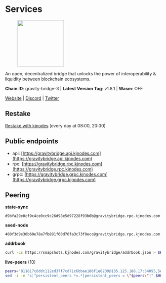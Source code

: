 # Services

<figure><img src="https://raw.githubusercontent.com/kj89/testnet_manuals/main/pingpub/logos/gravitybridge.png" width="150" alt=""><figcaption></figcaption></figure>

An open, decentralized bridge that unlocks the power of  interoperability & liquidity between blockchain ecosystems.

**Chain ID**: gravity-bridge-3 | **Latest Version Tag**: v1.8.1 | **Wasm**: OFF

[Website](https://www.gravitybridge.net) | [Discord](https://discord.gg/ARV8dTSjAk) | [Twitter](https://twitter.com/gravity_bridge)

## Restake

[Restake with kjnodes](https://restake.app/gravitybridge/gravityvaloper1nw3uavthnjwsgrrjzav2wdg9m0pw7k4fc7hvlz) (every day at 08:00, 20:00)
## Public endpoints

* api: [https://gravitybridge.api.kjnodes.com](https://gravitybridge.api.kjnodes.com)
* rpc: [https://gravitybridge.rpc.kjnodes.com](https://gravitybridge.rpc.kjnodes.com)
* grpc: [https://gravitybridge.grpc.kjnodes.com](https://gravitybridge.grpc.kjnodes.com)

## Peering

**state-sync**

```text
d9bfa29e0cf9c4ce0cc9c26d98e5d97228f93b0b@gravitybridge.rpc.kjnodes.com:26656
```

**seed-node**

```text
400f3d9e30b69e78a7fb891f60d76fa3c73f0ecc@gravitybridge.rpc.kjnodes.com:26659
```

**addrbook**
```bash
curl -Ls https://snapshots.kjnodes.com/gravitybridge/addrbook.json > $HOME/.gravity/config/addrbook.json
```

**live-peers** (10)
```bash
peers="811817c6ddc112ed37f7cd71c6bbae186f1e8239@135.125.188.17:34095,5eac126c1b13eb220f8deb1239d9bcf713338ea3@15.235.13.145:26656,1f43c723cb26092e20263905cbd71609d87a9c00@172.104.202.149:26656,3eae7c785e7038b3c1376dc2fc8e6cff9d0ad709@65.108.121.110:14656,1cab2a9034532b5a83a6469537da9c296c2ea09d@65.108.73.25:46656,b2608e51a520866a91637ca3b354903bc5b46bfa@137.184.214.71:26656,da401c011881747aa47b7348349edfc855794ba2@74.208.108.68:26656,328f1a98dd30612a51f265c931187b4c9ced6270@167.86.99.6:26656,5568cb9d7585c9b9d8b1685510c3ce6d2a465e8c@15.235.44.50:26656,ca9d9d0605f178fbba3bdf92e13719ab9dce0fc7@23.88.59.82:26656"
sed -i -e "s|^persistent_peers *=.*|persistent_peers = \"$peers\"|" $HOME/.gravity/config/config.toml
```
